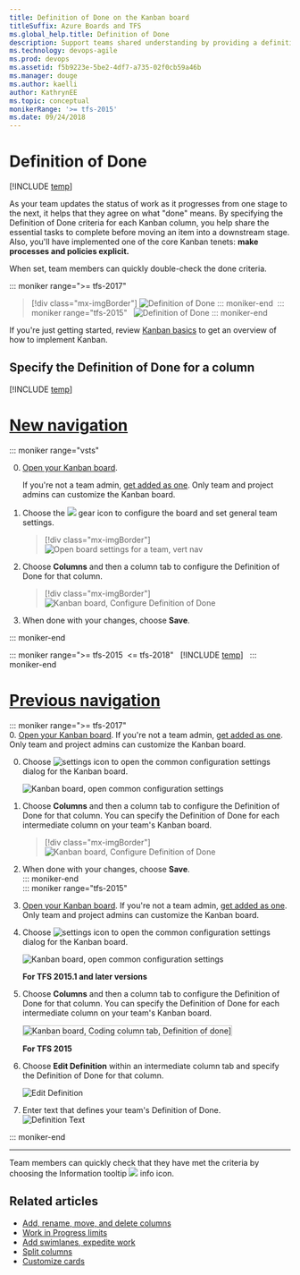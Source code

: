 ```yaml
---
title: Definition of Done on the Kanban board
titleSuffix: Azure Boards and TFS
ms.global_help.title: Definition of Done
description: Support teams shared understanding by providing a definition for what "done" means for each column of the Kanban board  
ms.technology: devops-agile
ms.prod: devops
ms.assetid: f5b9223e-5be2-4df7-a735-02f0cb59a46b
ms.manager: douge
ms.author: kaelliauthor: KathrynEE
ms.topic: conceptual
monikerRange: '>= tfs-2015'
ms.date: 09/24/2018
---
```



# Definition of Done

[!INCLUDE [temp](../_shared/version-vsts-tfs-2015-on.md)]  


As your team updates the status of work as it progresses from one stage to the next, it helps that they agree on what "done" means. By specifying the Definition of Done criteria for each Kanban column, you help share the essential tasks to complete before moving an item into a downstream stage. 
Also, you'll have implemented one of the core Kanban tenets: **make processes and policies explicit.**

When set, team members can quickly double-check the done criteria.

::: moniker range=">= tfs-2017"  
> [!div class="mx-imgBorder"]
> ![Definition of Done](_img/columns/move-doing-done-dod-develop.png)
::: moniker-end 
::: moniker range="tfs-2015"  
![Definition of Done](_img/ALM_DD_IntroImage.png)
::: moniker-end 

If you're just getting started, review [Kanban basics](kanban-basics.md) to get an overview of how to implement Kanban.


## Specify the Definition of Done for a column 

[!INCLUDE [temp](../../_shared/new-navigation.md)]  

# [New navigation](#tab/new-nav)

::: moniker range="vsts"  

0.  [Open your Kanban board](kanban-quickstart.md). 

	If you're not a team admin, [get added as one](../../organizations/settings/add-team-administrator.md). Only team and project admins can customize the Kanban board.

0. Choose the ![](../../_img/icons/blue-gear.png) gear icon to configure the board and set general team settings.  

	> [!div class="mx-imgBorder"]
	> ![Open board settings for a team, vert nav](../../organizations/settings/_img/configure-team/open-board-settings.png)  

2. Choose **Columns** and then a column tab to configure the Definition of Done for that column. 

	> [!div class="mx-imgBorder"]
	> ![Kanban board, Configure Definition of Done](_img/columns/definition-of-done-defined.png)  

0. When done with your changes, choose **Save**.

::: moniker-end  

::: moniker range=">= tfs-2015  <= tfs-2018"  
[!INCLUDE [temp](../../_shared/new-navigation-not-supported.md)]  
::: moniker-end  


# [Previous navigation](#tab/previous-nav)
::: moniker range=">= tfs-2017"  
0. [Open your Kanban board](kanban-quickstart.md). If you're not a team admin, [get added as one](../../organizations/settings/add-team-administrator.md). Only team and project admins can customize the Kanban board.

0. Choose ![settings icon](../../_img/icons/team-settings-gear-icon.png) to open the common configuration settings dialog for the Kanban board. 

	![Kanban board, open common configuration settings](_img/add-columns-open-settings-ts.png)  

0. Choose **Columns** and then a column tab to configure the Definition of Done for that column. You can specify the Definition of Done for each intermediate column on your team's Kanban board.   

	> [!div class="mx-imgBorder"]
	> ![Kanban board, Configure Definition of Done](_img/columns/definition-of-done-defined.png)  

0. When done with your changes, choose **Save**.  
::: moniker-end  
::: moniker range="tfs-2015"  
0. [Open your Kanban board](kanban-quickstart.md). If you're not a team admin, [get added as one](../../organizations/settings/add-team-administrator.md). Only team and project admins can customize the Kanban board.

0. Choose ![settings icon](../../_img/icons/team-settings-gear-icon.png) to open the common configuration settings dialog for the Kanban board. 

	![Kanban board, open common configuration settings](_img/add-columns-open-settings-ts.png)  

    **For TFS 2015.1 and later versions**   

0. Choose **Columns** and then a column tab to configure the Definition of Done for that column. You can specify the Definition of Done for each intermediate column on your team's Kanban board.  

    <img src="_img/vso-kanban-board-definition-of-done-no-tags.png"   alt="Kanban board, Coding column tab, Definition of done]" style="border: 1px solid #C3C3C3;" />     

	**For TFS 2015**  
0. Choose **Edit Definition** within an intermediate column tab and specify  the Definition of Done for that column.  

	![Edit Definition](_img/ALM_DD_EditDefinition.png)    	 

0. Enter text that defines your team's Definition of Done.    
	![Definition Text](_img/ALM_DD_DefinitionText.png)  

::: moniker-end   

---

Team members can quickly check that they have met the criteria by choosing the Information tooltip ![](_img/ALM_DD_InfoIcon.png) info icon.  



## Related articles

- [Add, rename, move, and delete columns ](add-columns.md)
- [Work in Progress limits](wip-limits.md)  
- [Add swimlanes, expedite work](expedite-work.md)
- [Split columns](split-columns.md) 
- [Customize cards ](../../boards/boards/customize-cards.md)



